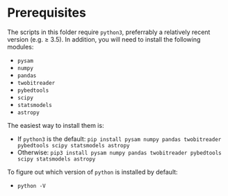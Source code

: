 # Prerequisites

The scripts in this folder require `python3`, preferrably a relatively recent version (e.g. ≥ 3.5). In addition, you will need to install the following modules:
- `pysam`
- `numpy`
- `pandas`
- `twobitreader`
- `pybedtools`
- `scipy`
- `statsmodels`
- `astropy`

The easiest way to install them is:
- If `python3` is the default:
`pip install pysam numpy pandas twobitreader pybedtools scipy statsmodels astropy`
- Otherwise:
`pip3 install pysam numpy pandas twobitreader pybedtools scipy statsmodels astropy`

To figure out which version of `python` is installed by default:
- `python -V`
